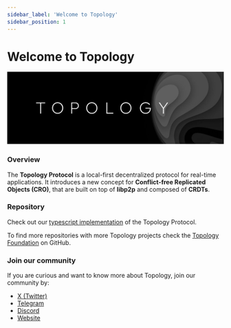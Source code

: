 ```yaml
---
sidebar_label: 'Welcome to Topology'
sidebar_position: 1
---
```


# Welcome to Topology

<div align="center">

![alt text](../static/img/banner.jpeg)
</div>


### Overview

The **Topology Protocol** is a local-first decentralized protocol for real-time applications. It introduces a new concept for **Conflict-free Replicated Objects (CRO)**, that are built on top of **libp2p** and composed of **CRDTs**.

### Repository

Check out our [typescript implementation](https://github.com/topology-foundation/ts-topology) of the Topology Protocol.

To find more repositories with more Topology projects check the [Topology Foundation](https://github.com/topology-foundation) on GitHub.


### Join our community

If you are curious and want to know more about Topology, join our community by:
- [X (Twitter)](https://x.com/topology_gg)
- [Telegram](https://t.me/topologyfrens)
- [Discord](https://discord.gg/GUDGzBP5mn)
- [Website](https://topology.gg/)